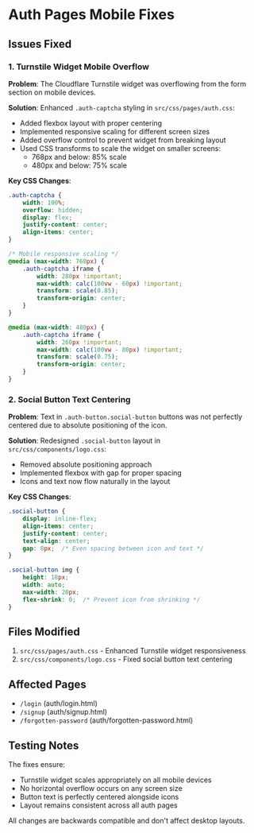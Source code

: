 # Auth Pages Mobile Fixes

## Issues Fixed

### 1. Turnstile Widget Mobile Overflow

**Problem**: The Cloudflare Turnstile widget was overflowing from the form section on mobile devices.

**Solution**: Enhanced `.auth-captcha` styling in `src/css/pages/auth.css`:

- Added flexbox layout with proper centering
- Implemented responsive scaling for different screen sizes
- Added overflow control to prevent widget from breaking layout
- Used CSS transforms to scale the widget on smaller screens:
  - 768px and below: 85% scale
  - 480px and below: 75% scale

**Key CSS Changes**:

```css
.auth-captcha {
    width: 100%;
    overflow: hidden;
    display: flex;
    justify-content: center;
    align-items: center;
}

/* Mobile responsive scaling */
@media (max-width: 768px) {
    .auth-captcha iframe {
        width: 280px !important;
        max-width: calc(100vw - 60px) !important;
        transform: scale(0.85);
        transform-origin: center;
    }
}

@media (max-width: 480px) {
    .auth-captcha iframe {
        width: 260px !important;
        max-width: calc(100vw - 80px) !important;
        transform: scale(0.75);
        transform-origin: center;
    }
}
```

### 2. Social Button Text Centering

**Problem**: Text in `.auth-button.social-button` buttons was not perfectly centered due to absolute positioning of the icon.

**Solution**: Redesigned `.social-button` layout in `src/css/components/logo.css`:

- Removed absolute positioning approach
- Implemented flexbox with gap for proper spacing
- Icons and text now flow naturally in the layout

**Key CSS Changes**:

```css
.social-button {
    display: inline-flex;
    align-items: center;
    justify-content: center;
    text-align: center;
    gap: 8px;  /* Even spacing between icon and text */
}

.social-button img {
    height: 18px;
    width: auto;
    max-width: 20px;
    flex-shrink: 0;  /* Prevent icon from shrinking */
}
```

## Files Modified

1. `src/css/pages/auth.css` - Enhanced Turnstile widget responsiveness
2. `src/css/components/logo.css` - Fixed social button text centering

## Affected Pages

- `/login` (auth/login.html)
- `/signup` (auth/signup.html) 
- `/forgotten-password` (auth/forgotten-password.html)

## Testing Notes

The fixes ensure:

- Turnstile widget scales appropriately on all mobile devices
- No horizontal overflow occurs on any screen size
- Button text is perfectly centered alongside icons
- Layout remains consistent across all auth pages

All changes are backwards compatible and don't affect desktop layouts.
